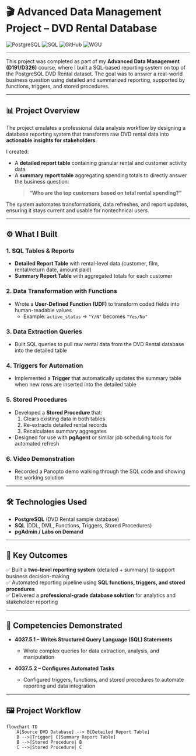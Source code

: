 # 🎬 Advanced Data Management Project – DVD Rental Database  

![PostgreSQL](https://img.shields.io/badge/PostgreSQL-4169E1?style=for-the-badge&logo=postgresql&logoColor=white)
![SQL](https://img.shields.io/badge/SQL-000000?style=for-the-badge&logo=database&logoColor=white)
![GitHub](https://img.shields.io/badge/GitHub-181717?style=for-the-badge&logo=github&logoColor=white)
![WGU](https://img.shields.io/badge/WGU-Blue?style=for-the-badge&logo=google-scholar&logoColor=white)

---

This project was completed as part of my **Advanced Data Management (D191/D326)** course, where I built a SQL-based reporting system on top of the PostgreSQL DVD Rental dataset. The goal was to answer a real-world business question using detailed and summarized reporting, supported by functions, triggers, and stored procedures.  

---

## 📊 Project Overview  
The project emulates a professional data analysis workflow by designing a database reporting system that transforms raw DVD rental data into **actionable insights for stakeholders**.  

I created:  
- A **detailed report table** containing granular rental and customer activity data  
- A **summary report table** aggregating spending totals to directly answer the business question:  
  > **“Who are the top customers based on total rental spending?”**  

The system automates transformations, data refreshes, and report updates, ensuring it stays current and usable for nontechnical users.  

---

## ⚙️ What I Built  

### 1. **SQL Tables & Reports**  
- **Detailed Report Table** with rental-level data (customer, film, rental/return date, amount paid)  
- **Summary Report Table** with aggregated totals for each customer  

### 2. **Data Transformation with Functions**  
- Wrote a **User-Defined Function (UDF)** to transform coded fields into human-readable values  
  - Example: `active_status` → `"Y/N"` becomes `"Yes/No"`  

### 3. **Data Extraction Queries**  
- Built SQL queries to pull raw rental data from the DVD Rental database into the detailed table  

### 4. **Triggers for Automation**  
- Implemented a **Trigger** that automatically updates the summary table when new rows are inserted into the detailed table  

### 5. **Stored Procedures**  
- Developed a **Stored Procedure** that:  
  1. Clears existing data in both tables  
  2. Re-extracts detailed rental records  
  3. Recalculates summary aggregates  
- Designed for use with **pgAgent** or similar job scheduling tools for automated refresh  

### 6. **Video Demonstration**  
- Recorded a Panopto demo walking through the SQL code and showing the working solution  

---

## 🛠️ Technologies Used  
- **PostgreSQL** (DVD Rental sample database)  
- **SQL** (DDL, DML, Functions, Triggers, Stored Procedures)  
- **pgAdmin / Labs on Demand**  

---

## 🚀 Key Outcomes  
✅ Built a **two-level reporting system** (detailed + summary) to support business decision-making  
✅ Automated reporting pipeline using **SQL functions, triggers, and stored procedures**  
✅ Delivered a **professional-grade database solution** for analytics and stakeholder reporting  

---

## 📌 Competencies Demonstrated  

- **4037.5.1 – Writes Structured Query Language (SQL) Statements**  
  - Wrote complex queries for data extraction, analysis, and manipulation  

- **4037.5.2 – Configures Automated Tasks**  
  - Configured triggers, functions, and stored procedures to automate reporting and data integration  

---

## 🖼️ Project Workflow  

```mermaid
flowchart TD
    A[Source DVD Database] --> B[Detailed Report Table]
    B -->|Trigger| C[Summary Report Table]
    B -->|Stored Procedure| B
    C -->|Stored Procedure| C
